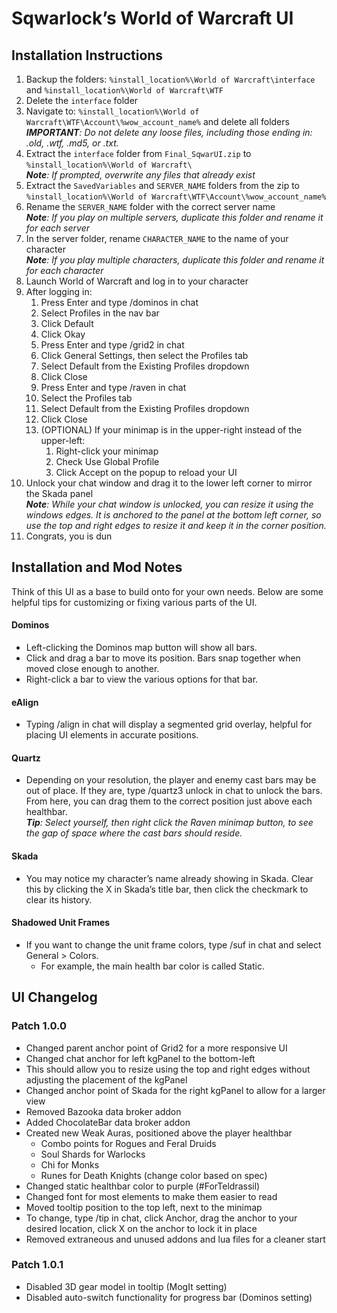 # Sqwarlock’s World of Warcraft UI
## Installation Instructions
1. Backup the folders: `%install_location%\World of Warcraft\interface` and `%install_location%\World of Warcraft\WTF`
2. Delete the `interface` folder
3. Navigate to: `%install_location%\World of Warcraft\WTF\Account\%wow_account_name%` and delete all folders<br />
_**IMPORTANT**: Do not delete any loose files, including those ending in: .old, .wtf, .md5, or .txt._
4. Extract the `interface` folder from `Final_SqwarUI.zip` to `%install_location%\World of Warcraft\`<br />
_**Note**: If prompted, overwrite any files that already exist_
5. Extract the `SavedVariables` and `SERVER_NAME` folders from the zip to `%install_location%\World of Warcraft\WTF\Account\%wow_account_name%`
6. Rename the `SERVER_NAME` folder with the correct server name<br />
_**Note**: If you play on multiple servers, duplicate this folder and rename it for each server_
7. In the server folder, rename `CHARACTER_NAME` to the name of your character<br />
_**Note**: If you play multiple characters, duplicate this folder and rename it for each character_
8. Launch World of Warcraft and log in to your character
9. After logging in:
   1. Press Enter and type /dominos in chat
   2. Select Profiles in the nav bar
   3. Click Default
   4. Click Okay
   5. Press Enter and type /grid2 in chat
   6. Click General Settings, then select the Profiles tab
   7. Select Default from the Existing Profiles dropdown
   8. Click Close
   9. Press Enter and type /raven in chat
   10. Select the Profiles tab
   11. Select Default from the Existing Profiles dropdown
   12. Click Close
   13. (OPTIONAL) If your minimap is in the upper-right instead of the upper-left:
       1. Right-click your minimap
       2. Check Use Global Profile
       3. Click Accept on the popup to reload your UI
10. Unlock your chat window and drag it to the lower left corner to mirror the Skada panel<br />
_**Note**: While your chat window is unlocked, you can resize it using the windows edges. It is anchored to the panel at the bottom left corner, so use the top and right edges to resize it and keep it in the corner position._
11. Congrats, you is dun
 
## Installation and Mod Notes
Think of this UI as a base to build onto for your own needs. Below are some helpful tips for customizing or fixing various parts of the UI.
#### Dominos
* Left-clicking the Dominos map button will show all bars.
* Click and drag a bar to move its position. Bars snap together when moved close enough to another.
* Right-click a bar to view the various options for that bar.
#### eAlign
* Typing /align in chat will display a segmented grid overlay, helpful for placing UI elements in accurate positions.
#### Quartz
* Depending on your resolution, the player and enemy cast bars may be out of place. If they are, type /quartz3 unlock in chat to unlock the bars. From here, you can drag them to the correct position just above each healthbar.<br />
_**Tip**: Select yourself, then right click the Raven minimap button, to see the gap of space where the cast bars should reside._
#### Skada
* You may notice my character’s name already showing in Skada. Clear this by clicking the X in Skada’s title bar, then click the checkmark to clear its history.
#### Shadowed Unit Frames
* If you want to change the unit frame colors, type /suf in chat and select General > Colors.
  * For example, the main health bar color is called Static.
 
## UI Changelog
### Patch 1.0.0
* Changed parent anchor point of Grid2 for a more responsive UI
* Changed chat anchor for left kgPanel to the bottom-left
* This should allow you to resize using the top and right edges without adjusting the placement of the kgPanel
* Changed anchor point of Skada for the right kgPanel to allow for a larger view
* Removed Bazooka data broker addon
* Added ChocolateBar data broker addon
* Created new Weak Auras, positioned above the player healthbar
  * Combo points for Rogues and Feral Druids
  * Soul Shards for Warlocks
  * Chi for Monks
  * Runes for Death Knights (change color based on spec)
* Changed static healthbar color to purple (#ForTeldrassil)
* Changed font for most elements to make them easier to read
* Moved tooltip position to the top left, next to the minimap
* To change, type /tip in chat, click Anchor, drag the anchor to your desired location, click X on the anchor to lock it in place
* Removed extraneous and unused addons and lua files for a cleaner start
### Patch 1.0.1
* Disabled 3D gear model in tooltip (MogIt setting)
* Disabled auto-switch functionality for progress bar (Dominos setting)

